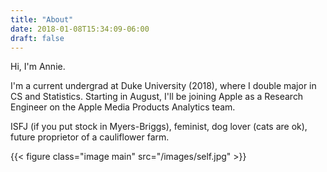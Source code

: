 ```yaml
---
title: "About"
date: 2018-01-08T15:34:09-06:00
draft: false
---
```


Hi, I'm Annie.

I'm a current undergrad at Duke University (2018), where I double major in CS and Statistics. Starting in August, I'll be joining Apple as a Research Engineer on the Apple Media Products Analytics team. 

ISFJ (if you put stock in Myers-Briggs), feminist, dog lover (cats are ok), future proprietor of a cauliflower farm.  

{{< figure class="image main" src="/images/self.jpg" >}}